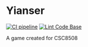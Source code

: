 # Yianser
[![CI pipeline](https://github.com/Newcastle-University-Team-3/Yianser/actions/workflows/CI.yml/badge.svg?branch=main)](https://github.com/Newcastle-University-Team-3/Yianser/actions/workflows/CI.yml)
[![Lint Code Base](https://github.com/Newcastle-University-Team-3/Yianser/actions/workflows/linter.yml/badge.svg?branch=main)](https://github.com/Newcastle-University-Team-3/Yianser/actions/workflows/linter.yml)

A game created for CSC8508
